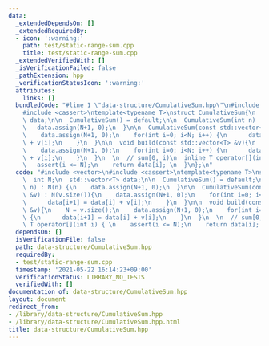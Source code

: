 ```yaml
---
data:
  _extendedDependsOn: []
  _extendedRequiredBy:
  - icon: ':warning:'
    path: test/static-range-sum.cpp
    title: test/static-range-sum.cpp
  _extendedVerifiedWith: []
  _isVerificationFailed: false
  _pathExtension: hpp
  _verificationStatusIcon: ':warning:'
  attributes:
    links: []
  bundledCode: "#line 1 \"data-structure/CumulativeSum.hpp\"\n#include <vector>\n\
    #include <cassert>\ntemplate<typename T>\nstruct CumulativeSum{\n  int N;\n  std::vector<T>\
    \ data;\n\n  CumulativeSum() = default;\n\n  CumulativeSum(int n) : N(n) {\n \
    \   data.assign(N+1, 0);\n  }\n\n  CumulativeSum(const std::vector<T> &v) : N(v.size()){\n\
    \    data.assign(N+1, 0);\n    for(int i=0; i<N; i++) {\n      data[i+1] = data[i]\
    \ + v[i];\n    }\n  }\n\n  void build(const std::vector<T> &v){\n    N = v.size();\n\
    \    data.assign(N+1, 0);\n    for(int i=0; i<N; i++) {\n      data[i+1] = data[i]\
    \ + v[i];\n    }\n  }\n  \n  // sum[0, i)\n  inline T operator[](int i) { \n \
    \   assert(i <= N);\n    return data[i]; \n  }\n};\n"
  code: "#include <vector>\n#include <cassert>\ntemplate<typename T>\nstruct CumulativeSum{\n\
    \  int N;\n  std::vector<T> data;\n\n  CumulativeSum() = default;\n\n  CumulativeSum(int\
    \ n) : N(n) {\n    data.assign(N+1, 0);\n  }\n\n  CumulativeSum(const std::vector<T>\
    \ &v) : N(v.size()){\n    data.assign(N+1, 0);\n    for(int i=0; i<N; i++) {\n\
    \      data[i+1] = data[i] + v[i];\n    }\n  }\n\n  void build(const std::vector<T>\
    \ &v){\n    N = v.size();\n    data.assign(N+1, 0);\n    for(int i=0; i<N; i++)\
    \ {\n      data[i+1] = data[i] + v[i];\n    }\n  }\n  \n  // sum[0, i)\n  inline\
    \ T operator[](int i) { \n    assert(i <= N);\n    return data[i]; \n  }\n};\n"
  dependsOn: []
  isVerificationFile: false
  path: data-structure/CumulativeSum.hpp
  requiredBy:
  - test/static-range-sum.cpp
  timestamp: '2021-05-22 16:14:23+09:00'
  verificationStatus: LIBRARY_NO_TESTS
  verifiedWith: []
documentation_of: data-structure/CumulativeSum.hpp
layout: document
redirect_from:
- /library/data-structure/CumulativeSum.hpp
- /library/data-structure/CumulativeSum.hpp.html
title: data-structure/CumulativeSum.hpp
---
```

